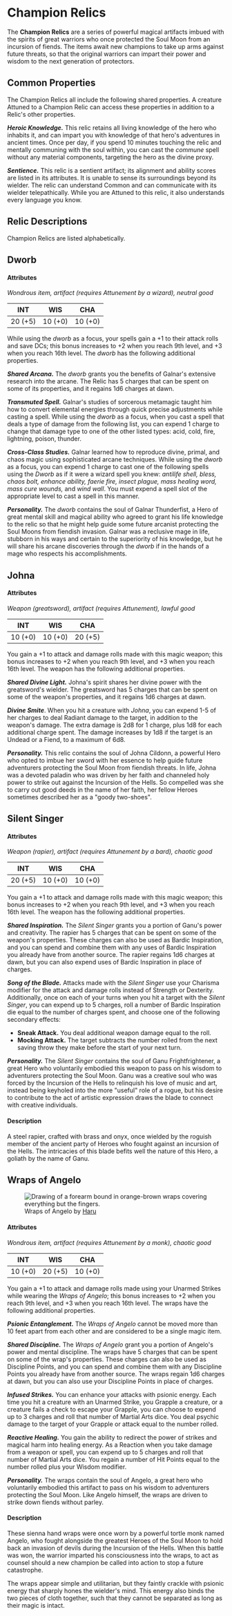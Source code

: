 # Champion Relics

The **Champion Relics** are a series of powerful magical artifacts imbued with the spirits of great warriors who once protected the Soul Moon from an incursion of fiends. The items await new champions to take up arms against future threats, so that the original warriors can impart their power and wisdom to the next generation of protectors.

## Common Properties

The Champion Relics all include the following shared properties. A creature Attuned to a Champion Relic can access these properties in addition to a Relic's other properties.

_**Heroic Knowledge.**_ This relic retains all living knowledge of the hero who inhabits it, and can impart you with knowledge of that hero's adventures in ancient times. Once per day, if you spend 10 minutes touching the relic and mentally communing with the soul within, you can cast the _commune_ spell without any material components, targeting the hero as the divine proxy.

_**Sentience.**_ This relic is a sentient artifact; its alignment and ability scores are listed in its attributes. It is unable to sense its surroundings beyond its wielder. The relic can understand Common and can communicate with its wielder telepathically. While you are Attuned to this relic, it also understands every language you know.

## Relic Descriptions

Champion Relics are listed alphabetically.

## Dworb

#### Attributes

_Wondrous item, artifact (requires Attunement by a wizard), neutral good_

|  INT  |  WIS  |  CHA  |
|:-----:|:-----:|:-----:|
|20 (+5)|10 (+0)|10 (+0)|

While using the _dworb_ as a focus, your spells gain a +1 to their attack rolls and save DCs; this bonus increases to +2 when you reach 9th level, and +3 when you reach 16th level. The _dworb_ has the following additional properties.

_**Shared Arcana.**_ The _dworb_ grants you the benefits of Galnar's extensive research into the arcane. The Relic has 5 charges that can be spent on some of its properties, and it regains 1d6 charges at dawn.

_**Transmuted Spell.**_ Galnar's studies of sorcerous metamagic taught him how to convert elemental energies through quick precise adjustments while casting a spell. While using the _dworb_ as a focus, when you cast a spell that deals a type of damage from the following list, you can expend 1 charge to change that damage type to one of the other listed types: acid, cold, fire, lightning, poison, thunder.

_**Cross-Class Studies.**_ Galnar learned how to reproduce divine, primal, and chaos magic using sophisticated arcane techniques. While using the _dworb_ as a focus, you can expend 1 charge to cast one of the following spells using the _Dworb_ as if it were a wizard spell you knew: _antilife shell, bless, chaos bolt, enhance ability, faerie fire, insect plague, mass healing word, mass cure wounds,_ and _wind wall_. You must expend a spell slot of the appropriate level to cast a spell in this manner.

_**Personality.**_ The _dworb_ contains the soul of Galnar Thunderfist, a Hero of great mental skill and magical ability who agreed to grant his life knowledge to the relic so that he might help guide some future arcanist protecting the Soul Moons from fiendish invasion. Galnar was a reclusive mage in life, stubborn in his ways and certain to the superiority of his knowledge, but he will share his arcane discoveries through the _dworb_ if in the hands of a mage who respects his accomplishments.

## Johna

#### Attributes

_Weapon (greatsword), artifact (requires Attunement), lawful good_

|  INT  |  WIS  |  CHA  |
|:-----:|:-----:|:-----:|
|10 (+0)|10 (+0)|20 (+5)|

You gain a +1 to attack and damage rolls made with this magic weapon; this bonus increases to +2 when you reach 9th level, and +3 when you reach 16th level. The weapon has the following additional properties.

_**Shared Divine Light.**_ Johna's spirit shares her divine power with the greatsword's wielder. The greatsword has 5 charges that can be spent on some of the weapon's properties, and it regains 1d6 charges at dawn.

_**Divine Smite**_. When you hit a creature with _Johna_, you can expend 1-5 of her charges to deal Radiant damage to the target, in addition to the weapon's damage. The extra damage is 2d8 for 1 charge, plus 1d8 for each additional charge spent. The damage increases by 1d8 if the target is an Undead or a Fiend, to a maximum of 6d8.

_**Personality.**_ This relic contains the soul of Johna Cildonn, a powerful Hero who opted to imbue her sword with her essence to help guide future adventurers protecting the Soul Moon from fiendish threats. In life, Johna was a devoted paladin who was driven by her faith and channeled holy power to strike out against the Incursion of the Hells. So compelled was she to carry out good deeds in the name of her faith, her fellow Heroes sometimes described her as a "goody two-shoes".

## Silent Singer

#### Attributes

_Weapon (rapier), artifact (requires Attunement by a bard), chaotic good_

|  INT  |  WIS  |  CHA  |
|:-----:|:-----:|:-----:|
|20 (+5)|10 (+0)|10 (+0)|

You gain a +1 to attack and damage rolls made with this magic weapon; this bonus increases to +2 when you reach 9th level, and +3 when you reach 16th level. The weapon has the following additional properties.

_**Shared Inspiration.**_ The _Silent Singer_ grants you a portion of Ganu's power and creativity. The rapier has 5 charges that can be spent on some of the weapon's properties. These charges can also be used as Bardic Inspiration, and you can spend and combine them with any uses of Bardic Inspiration you already have from another source. The rapier regains 1d6 charges at dawn, but you can also expend uses of Bardic Inspiration in place of charges.

_**Song of the Blade.**_ Attacks made with the _Silent Singer_ use your Charisma modifier for the attack and damage rolls instead of Strength or Dexterity. Additionally, once on each of your turns when you hit a target with the _Silent Singer_, you can expend up to 5 charges, roll a number of Bardic Inspiration die equal to the number of charges spent, and choose one of the following secondary effects:

- **Sneak Attack.** You deal additional weapon damage equal to the roll.
- **Mocking Attack.** The target subtracts the number rolled from the next saving throw they make before the start of your next turn.

_**Personality.**_ The _Silent Singer_ contains the soul of Ganu Frightfrightener, a great Hero who voluntarily embodied this weapon to pass on his wisdom to adventurers protecting the Soul Moon. Ganu was a creative soul who was forced by the Incursion of the Hells to relinquish his love of music and art, instead being keyholed into the more "useful" role of a rogue, but his desire to contribute to the act of artistic expression draws the blade to connect with creative individuals.

#### Description

A steel rapier, crafted with brass and onyx, once wielded by the roguish member of the ancient party of Heroes who fought against an incursion of the Hells. The intricacies of this blade befits well the nature of this Hero, a goliath by the name of Ganu.

## Wraps of Angelo

<figure>
  <img src="wraps-of-angelo-haru.png" alt="Drawing of a forearm bound in orange-brown wraps covering everything but the fingers." />
  <figcaption>Wraps of Angelo by <a href="https://twitter.com/200dollarHaru">Haru</a></figcaption>
</figure>

#### Attributes

_Wondrous item, artifact (requires Attunement by a monk), chaotic good_

|  INT  |  WIS  |  CHA  |
|:-----:|:-----:|:-----:|
|10 (+0)|20 (+5)|10 (+0)|

You gain a +1 to attack and damage rolls made using your Unarmed Strikes while wearing the _Wraps of Angelo_; this bonus increases to +2 when you reach 9th level, and +3 when you reach 16th level. The wraps have the following additional properties.

_**Psionic Entanglement.**_ The _Wraps of Angelo_ cannot be moved more than 10 feet apart from each other and are considered to be a single magic item.

_**Shared Discipline.**_ The _Wraps of Angelo_ grant you a portion of Angelo's power and mental discipline. The wraps have 5 charges that can be spent on some of the wrap's properties. These charges can also be used as Discipline Points, and you can spend and combine them with any Discipline Points you already have from another source. The wraps regain 1d6 charges at dawn, but you can also use your Discipline Points in place of charges.

_**Infused Strikes.**_ You can enhance your attacks with psionic energy. Each time you hit a creature with an Unarmed Strike, you Grapple a creature, or a creature fails a check to escape your Grapple, you can choose to expend up to 3 charges and roll that number of Martial Arts dice. You deal psychic damage to the target of your Grapple or attack equal to the number rolled.

_**Reactive Healing.**_ You gain the ability to redirect the power of strikes and magical harm into healing energy. As a Reaction when you take damage from a weapon or spell, you can expend up to 5 charges and roll that number of Martial Arts dice. You regain a number of Hit Points equal to the number rolled plus your Wisdom modifier.

_**Personality.**_ The wraps contain the soul of Angelo, a great hero who voluntarily embodied this artifact to pass on his wisdom to adventurers protecting the Soul Moon. Like Angelo himself, the wraps are driven to strike down fiends without parley.

#### Description

These sienna hand wraps were once worn by a powerful tortle monk named Angelo, who fought alongside the greatest Heroes of the Soul Moon to hold back an invasion of devils during the Incursion of the Hells. When this battle was won, the warrior imparted his consciousness into the wraps, to act as counsel should a new champion be called into action to stop a future catastrophe.

The wraps appear simple and utilitarian, but they faintly crackle with psionic energy that sharply hones the wielder's mind. This energy also binds the two pieces of cloth together, such that they cannot be separated as long as their magic is intact.
